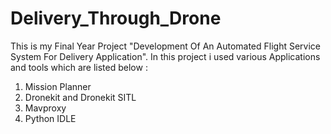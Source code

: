# Delivery_Through_Drone
This is my Final Year Project "Development Of An Automated Flight Service System For Delivery Application".
In this project i used various Applications and tools which are listed below :
1. Mission Planner
2. Dronekit and Dronekit SITL
3. Mavproxy
4. Python IDLE
